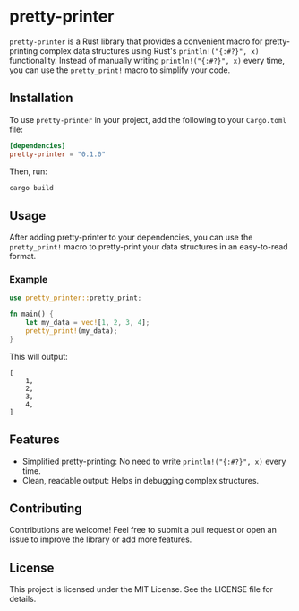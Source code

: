 # pretty-printer

`pretty-printer` is a Rust library that provides a convenient macro for pretty-printing complex data structures using Rust's `println!("{:#?}", x)` functionality. Instead of manually writing `println!("{:#?}", x)` every time, you can use the `pretty_print!` macro to simplify your code.

## Installation

To use `pretty-printer` in your project, add the following to your `Cargo.toml` file:

```toml
[dependencies]
pretty-printer = "0.1.0"
```

Then, run:

```bash
cargo build
```

## Usage

After adding pretty-printer to your dependencies, you can use the `pretty_print!` macro to pretty-print your data structures in an easy-to-read format.

### Example

```rust
use pretty_printer::pretty_print;

fn main() {
    let my_data = vec![1, 2, 3, 4];
    pretty_print!(my_data);
}
```

This will output:

```
[
    1,
    2,
    3,
    4,
]
```

## Features

- Simplified pretty-printing: No need to write `println!("{:#?}", x)` every time.
- Clean, readable output: Helps in debugging complex structures.

## Contributing

Contributions are welcome! Feel free to submit a pull request or open an issue to improve the library or add more features.

## License

This project is licensed under the MIT License. See the LICENSE file for details.
